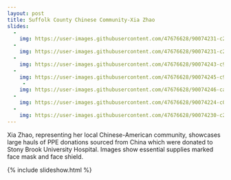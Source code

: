 ```yaml
---
layout: post
title: Suffolk County Chinese Community-Xia Zhao
slides:
  -
    img: https://user-images.githubusercontent.com/47676628/90074231-c2eb6c80-dcc8-11ea-9974-e56cc487c929.jpg
  -
    img: https://user-images.githubusercontent.com/47676628/90074231-c2eb6c80-dcc8-11ea-9974-e56cc487c929.jpg
  -
    img: https://user-images.githubusercontent.com/47676628/90074243-c979e400-dcc8-11ea-85e3-36226f96575b.jpg
  -
    img: https://user-images.githubusercontent.com/47676628/90074245-c979e400-dcc8-11ea-9386-6c395a1fb397.jpg
     -
    img: https://user-images.githubusercontent.com/47676628/90074246-ca127a80-dcc8-11ea-80de-8a474a1e279e.jpg
  -
    img: https://user-images.githubusercontent.com/47676628/90074224-c0891280-dcc8-11ea-93e6-04e19fdad05f.jpg
  -
    img: https://user-images.githubusercontent.com/47676628/90074230-c252d600-dcc8-11ea-8041-9a367c0d61e9.jpg
---
```


Xia Zhao, representing her local Chinese-American community, showcases large hauls of PPE donations sourced from China which were donated to Stony Brook University Hospital. Images show essential supplies marked face mask and face shield. 

{% include slideshow.html %}
